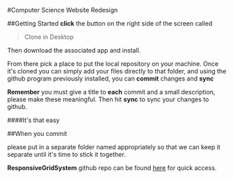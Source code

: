 #Computer Science Website Redesign

##Getting Started
**click** the button on the right side of the screen called 
>Clone in Desktop

Then download the associated app and install.

From there pick a place to put the local repository on your machine. Once it's cloned you can simply add your files directly to that folder, and using the github program previously installed, you can **commit** changes and **sync**

**Remember** you must give a title to **each** commit and a small description, please make these meaningful. Then hit **sync** to sync your changes to github.

####It's that easy

##When you commit

please put in a separate folder named appropriately so that we can keep it separate until it's time to stick it together.

**ResponsiveGridSystem** github repo can be found [here](https://github.com/grahammiller/ResponsiveGridSystem) for quick access.